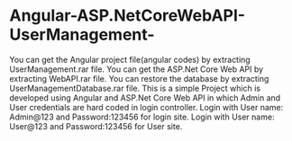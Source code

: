 # Angular-ASP.NetCoreWebAPI-UserManagement-
You can get the Angular project file(angular codes) by extracting UserManagement.rar file.
You can get the ASP.Net Core Web API by extracting WebAPI.rar file.
You can restore the database by extracting UserManagementDatabase.rar file.
This is a simple Project which is developed using Angular and ASP.Net Core Web API in which Admin and User credentials are hard coded in login controller.
Login with User name: Admin@123 and Password:123456 for login site.
Login with User name: User@123 and Password:123456 for User site.
